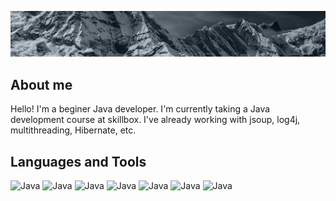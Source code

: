 [![Header](https://github.com/boreman-code/boreman-code/blob/main/assets/Mounts.jpg)](https://github.com/boreman-code)

## About me
Hello! I'm a beginer Java developer. I'm currently taking a Java development course at skillbox. I've already working with jsoup, log4j, multithreading, Hibernate, etc.

## Languages and Tools
![Java](https://img.shields.io/badge/-Java-C1CBD4?style=for-the-badge&logo=java&logoColor=007396)
![Java](https://img.shields.io/badge/-HTML-C1CBD4?style=for-the-badge&logo=HTML5&logoColor=E34F26)
![Java](https://img.shields.io/badge/-CSS-C1CBD4?style=for-the-badge&logo=CSS3&logoColor=1572B6)
![Java](https://img.shields.io/badge/-jsoup-C1CBD4?style=for-the-badge)
![Java](https://img.shields.io/badge/-MySQL-C1CBD4?style=for-the-badge&logo=MySQL&logoColor=4479A1)
![Java](https://img.shields.io/badge/-log4j-C1CBD4?style=for-the-badge&logo=Apache&logoColor=D22128)
![Java](https://img.shields.io/badge/-Git-C1CBD4?style=for-the-badge&logo=Git&logoColor=F05032)